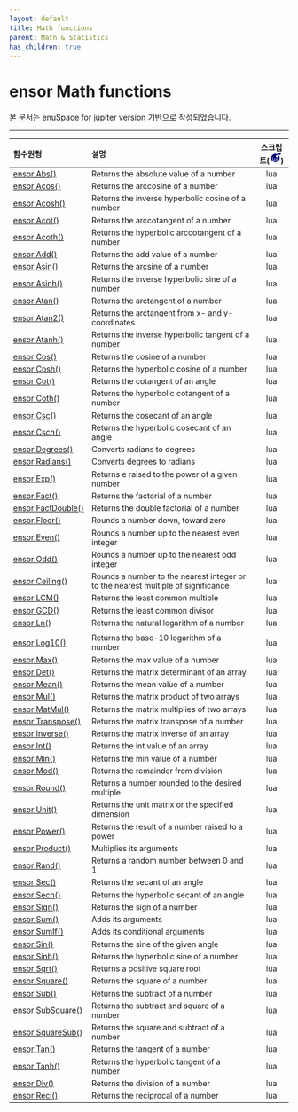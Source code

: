 ```yaml
---
layout: default
title: Math functions
parent: Math & Statistics
has_children: true
---
```


# ensor Math functions

본 문서는 enuSpace for jupiter version 기반으로 작성되었습니다.

---

| 함수원형 | 설명 | 스크립트\(![](./assets/lua.png)\) |
| :--- | :--- | :---: |
| [ ensor.Abs\(\)](//statistics/abs.html) | Returns the absolute value of a number | lua |
| [ ensor.Acos\(\)](//statistics/acos.html) | Returns the arccosine of a number | lua |
| [ ensor.Acosh\(\)](//statistics/acosh.html) | Returns the inverse hyperbolic cosine of a number | lua |
| [ ensor.Acot\(\)](//statistics/acot.html) | Returns the arccotangent of a number | lua |
| [ ensor.Acoth\(\)](//statistics/acoth.html) | Returns the hyperbolic arccotangent of a number | lua |
| [ ensor.Add\(\)](//statistics/add.html) | Returns the add value of a number | lua |
| [ ensor.Asin\(\)](//statistics/asin.html) | Returns the arcsine of a number | lua |
| [ ensor.Asinh\(\)](//statistics/asinh.html) | Returns the inverse hyperbolic sine of a number | lua |
| [ ensor.Atan\(\)](//statistics/atan.html) | Returns the arctangent of a number | lua |
| [ ensor.Atan2\(\)](//statistics/atan2.html) | Returns the arctangent from x- and y-coordinates | lua |
| [ ensor.Atanh\(\)](//statistics/atanh.html) | Returns the inverse hyperbolic tangent of a number | lua |
| [ ensor.Cos\(\)](//statistics/cos.html) | Returns the cosine of a number | lua |
| [ ensor.Cosh\(\)](//statistics/cosh.html) | Returns the hyperbolic cosine of a number | lua |
| [ ensor.Cot\(\)](//statistics/cot.html) | Returns the cotangent of an angle | lua |
| [ ensor.Coth\(\)](//statistics/coth.html) | Returns the hyperbolic cotangent of a number | lua |
| [ ensor.Csc\(\)](//statistics/csc.html) | Returns the cosecant of an angle | lua |
| [ ensor.Csch\(\)](//statistics/csch.html) | Returns the hyperbolic cosecant of an angle | lua |
| [ ensor.Degrees\(\)](//statistics/degrees.html) | Converts radians to degrees | lua |
| [ ensor.Radians\(\)](//statistics/radians.html) | Converts degrees to radians | lua |
| [ ensor.Exp\(\)](//statistics/exp.html) | Returns e raised to the power of a given number | lua |
| [ ensor.Fact\(\)](//statistics/fact.html) | Returns the factorial of a number | lua |
| [ ensor.FactDouble\(\)](//statistics/factdouble.html) | Returns the double factorial of a number | lua |
| [ ensor.Floor\(\)](//statistics/floor.html) | Rounds a number down, toward zero | lua |
| [ ensor.Even\(\)](//statistics/even.html) | Rounds a number up to the nearest even integer | lua |
| [ ensor.Odd\(\)](//statistics/odd.html) | Rounds a number up to the nearest odd integer | lua |
| [ ensor.Ceiling\(\)](//statistics/ceiling.html) | Rounds a number to the nearest integer or to the nearest multiple of significance | lua |
| [ ensor.LCM\(\)](//statistics/lcm.html) | Returns the least common multiple | lua |
| [ ensor.GCD\(\)](//statistics/gcd.html) | Returns the least common divisor | lua |
| [ ensor.Ln\(\)](//statistics/ln.html) | Returns the natural logarithm of a number | lua |
| [ ](//statistics/log.html) |  |  |
| [ ensor.Log10\(\)](//statistics/log10.html) | Returns the base-10 logarithm of a number | lua |
| [ ensor.Max\(\)](//statistics/max.html) | Returns the max value of a number | lua |
| [ ensor.Det\(\)](//statistics/det.html) | Returns the matrix determinant of an array | lua |
| [ ensor.Mean\(\)](//statistics/mean.html) | Returns the mean value of a number | lua |
| [ ensor.Mul\(\)](//statistics/mul.html) | Returns the matrix product of two arrays | lua |
| [ ensor.MatMul\(\)](//statistics/matmul.html) | Returns the matrix multiplies of two arrays | lua |
| [ ensor.Transpose\(\)](//statistics/transpose.html) | Returns the matrix transpose of a number | lua |
| [ ensor.Inverse\(\)](//statistics/inverse.html) | Returns the matrix inverse of an array | lua |
| [ ensor.Int\(\)](//statistics/int.html) | Returns the int value of an array | lua |
| [ ensor.Min\(\)](//statistics/min.html) | Returns the min value of a number | lua |
| [ ensor.Mod\(\)](//statistics/mod.html) | Returns the remainder from division | lua |
| [ ensor.Round\(\)](//statistics/round.html) | Returns a number rounded to the desired multiple | lua |
| [ ensor.Unit\(\)](//statistics/unit.html) | Returns the unit matrix or the specified dimension | lua |
| [ ensor.Power\(\)](//statistics/power.html) | Returns the result of a number raised to a power | lua |
| [ ensor.Product\(\)](//statistics/product.html) | Multiplies its arguments | lua |
| [ ensor.Rand\(\)](//statistics/rand.html) | Returns a random number between 0 and 1 | lua |
| [ ensor.Sec\(\)](//statistics/sec.html) | Returns the secant of an angle | lua |
| [ ensor.Sech\(\)](//statistics/sech.html) | Returns the hyperbolic secant of an angle | lua |
| [ ensor.Sign\(\)](//statistics/sign.html) | Returns the sign of a number | lua |
| [ ensor.Sum\(\)](//statistics/sum.html) | Adds its arguments | lua |
| [ ensor.SumIf\(\)](//statistics/sumif.html) | Adds its conditional arguments | lua |
| [ ensor.Sin\(\)](//statistics/sin.html) | Returns the sine of the given angle | lua |
| [ ensor.Sinh\(\)](//statistics/sinh.html) | Returns the hyperbolic sine of a number | lua |
| [ ensor.Sqrt\(\)](//statistics/sqrt.html) | Returns a positive square root | lua |
| [ ensor.Square\(\)](//statistics/square.html) | Returns the square of a number | lua |
| [ ensor.Sub\(\)](//statistics/square.html) | Returns the subtract of a number | lua |
| [ ensor.SubSquare\(\)](//statistics/subsquare.html) | Returns the subtract and square of a number | lua |
| [ ensor.SquareSub\(\)](//statistics/squaresub.html) | Returns the square and subtract of a number | lua |
| [ ensor.Tan\(\)](//statistics/tan.html) | Returns the tangent of a number | lua |
| [ ensor.Tanh\(\)](//statistics/tanh.html) | Returns the hyperbolic tangent of a number | lua |
| [ ensor.Div\(\)](//statistics/div.html) | Returns the division of a number | lua |
| [ ensor.Reci\(\)](//statistics/reci.html) | Returns the reciprocal of a number | lua |



